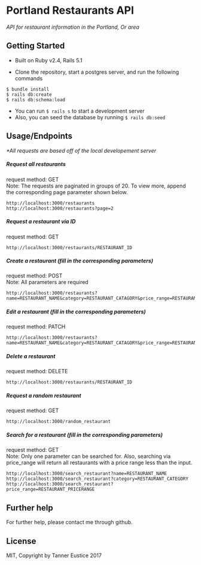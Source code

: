 # Portland Restaurants API
_API for restaurant information in the Portland, Or area_

## Getting Started
* Built on Ruby v2.4, Rails 5.1

* Clone the repository, start a postgres server, and run the following commands

```
$ bundle install
$ rails db:create
$ rails db:schema:load
```
* You can run ```$ rails s``` to start a development server
* Also, you can seed the database by running ```$ rails db:seed```

## Usage/Endpoints
_*All requests are based off of the local developement server_

##### Request all restaurants
request method: GET  
Note: The requests are paginated in groups of 20. To view more, append the corresponding page parameter shown below.
```
http://localhost:3000/restaurants
http://localhost:3000/restaurants?page=2
```

##### Request a restaurant via ID
request method: GET
```
http://localhost:3000/restaurants/RESTAURANT_ID
```

##### Create a restaurant (fill in the corresponding parameters)
request method: POST  
Note: All parameters are required
```
http://localhost:3000/restaurants?name=RESTAURANT_NAME&category=RESTAURANT_CATAGORY&price_range=RESTAURANT_PRICERANGE&address=RESTAURANT_ADDRESS
```

##### Edit a restaurant (fill in the corresponding parameters)
request method: PATCH  
```
http://localhost:3000/restaurants?name=RESTAURANT_NAME&category=RESTAURANT_CATAGORY&price_range=RESTAURANT_PRICERANGE&address=RESTAURANT_ADDRESS
```

##### Delete a restaurant
request method: DELETE  
```
http://localhost:3000/restaurants/RESTAURANT_ID
```

##### Request a random restaurant
request method: GET  
```
http://localhost:3000/random_restaurant
```

##### Search for a restaurant (fill in the corresponding parameters)
request method: GET  
Note: Only one parameter can be searched for. Also, searching via price_range will return all restaurants with a price range less than the input.
```
http://localhost:3000/search_restaurant?name=RESTAURANT_NAME
http://localhost:3000/search_restaurant?category=RESTAURANT_CATEGORY
http://localhost:3000/search_restaurant?price_range=RESTAURANT_PRICERANGE
```

## Further help

For further help, please contact me through github.

## License

MIT, Copyright by Tanner Eustice 2017
